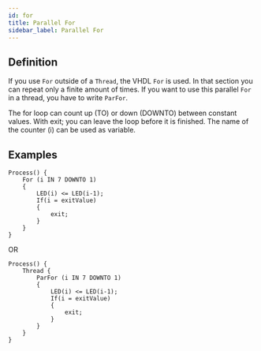 ```yaml
---
id: for
title: Parallel For
sidebar_label: Parallel For
---
```


## Definition

If you use `For` outside of a `Thread`, the VHDL `For` is used. In that section you can repeat only a finite amount of times.
If you want to use this parallel `For` in a thread, you have to write `ParFor`.

The for loop can count up (TO) or down (DOWNTO) between constant values. 
With exit; you can leave the loop before it is finished. 
The name of the counter (i) can be used as variable.

## Examples

```vhdp
Process() {
	For (i IN 7 DOWNTO 1) 
	{ 
		LED(i) <= LED(i-1); 
		If(i = exitValue) 
		{ 
			exit; 
		} 
	}
}
```

OR

```vhdp
Process() {
	Thread {
		ParFor (i IN 7 DOWNTO 1) 
		{ 
			LED(i) <= LED(i-1); 
			If(i = exitValue) 
			{ 
				exit; 
			} 
		}
	}
}
```